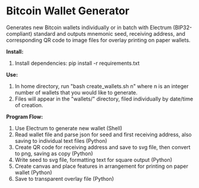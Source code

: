 # Bitcoin Wallet Generator

Generates new Bitcoin wallets individually or in batch with Electrum (BIP32-compliant) standard and outputs mnemonic seed, receiving address, and corresponding QR code to image files for overlay printing on paper wallets.

<b>Install:</b>
1. Install dependencies: pip install -r requirements.txt

<b>Use:</b>
1. In home directory, run "bash create_wallets.sh n" where n is an integer number of wallets that you would like to generate.
2. Files will appear in the "wallets/" directory, filed individually by date/time of creation.

<b>Program Flow:</b>
1. Use Electrum to generate new wallet (Shell)
2. Read wallet file and parse json for seed and first receiving address, also saving to individual text files (Python)
3. Create QR code for receiving address and save to svg file, then convert to png, saving as copy (Python)
4. Write seed to svg file, formatting text for square output (Python)
5. Create canvas and place features in arrangement for printing on paper wallet (Python)
6. Save to transparent overlay file (Python)
